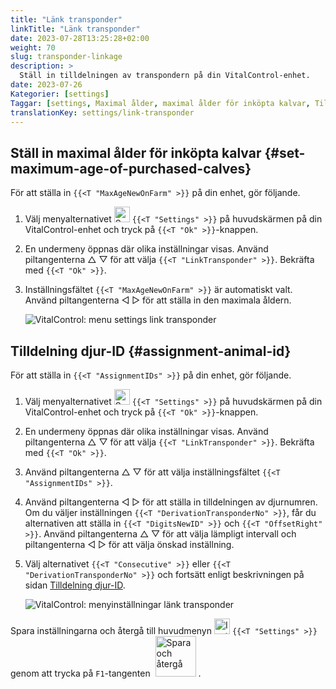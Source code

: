 ```yaml
---
title: "Länk transponder"
linkTitle: "Länk transponder"
date: 2023-07-28T13:25:28+02:00
weight: 70
slug: transponder-linkage
description: >
  Ställ in tilldelningen av transpondern på din VitalControl-enhet.
date: 2023-07-26
Kategorier: [settings]
Taggar: [settings, Maximal ålder, maximal ålder för inköpta kalvar, Tilldelning djur-ID]
translationKey: settings/link-transponder
---
```

## Ställ in maximal ålder för inköpta kalvar {#set-maximum-age-of-purchased-calves}
För att ställa in `{{<T "MaxAgeNewOnFarm" >}}` på din enhet, gör följande.

1. Välj menyalternativet <img src="/icons/gear.svg" width="25" align="bottom" alt="Settings" /> `{{<T "Settings" >}}` på huvudskärmen på din VitalControl-enhet och tryck på `{{<T "Ok" >}}`-knappen.

2. En undermeny öppnas där olika inställningar visas. Använd piltangenterna △ ▽ för att välja `{{<T "LinkTransponder" >}}`. Bekräfta med `{{<T "Ok" >}}`.

3. Inställningsfältet `{{<T "MaxAgeNewOnFarm" >}}` är automatiskt valt. Använd piltangenterna ◁ ▷ för att ställa in den maximala åldern.

    ![VitalControl: menu settings link transponder](../images/maximumage.png "Inköpta kalvars maximala ålder")

## Tilldelning djur-ID {#assignment-animal-id}

För att ställa in `{{<T "AssignmentIDs" >}}` på din enhet, gör följande.

1. Välj menyalternativet <img src="/icons/gear.svg" width="25" align="bottom" alt="Settings" /> `{{<T "Settings" >}}` på huvudskärmen på din VitalControl-enhet och tryck på `{{<T "Ok" >}}`-knappen.

2. En undermeny öppnas där olika inställningar visas. Använd piltangenterna △ ▽ för att välja `{{<T "LinkTransponder" >}}`. Bekräfta med `{{<T "Ok" >}}`.

3. Använd piltangenterna △ ▽ för att välja inställningsfältet `{{<T "AssignmentIDs" >}}`.

4. Använd piltangenterna ◁ ▷ för att ställa in tilldelningen av djurnumren. Om du väljer inställningen `{{<T "DerivationTransponderNo" >}}`, får du alternativen att ställa in `{{<T "DigitsNewID" >}}` och `{{<T "OffsetRight" >}}`. Använd piltangenterna △ ▽ för att välja lämpligt intervall och piltangenterna ◁ ▷ för att välja önskad inställning.

5. Välj alternativet `{{<T "Consecutive" >}}` eller `{{<T "DerivationTransponderNo" >}}` och fortsätt enligt beskrivningen på sidan [Tilldelning djur-ID](../animal-registration/#assignment-animal-id).


    ![VitalControl: menyinställningar länk transponder](../images/assignmentanimalid.png "Tilldelning djur-ID")

Spara inställningarna och återgå till huvudmenyn <img src="/icons/gear.svg" width="25" align="bottom" alt="Inställningar" /> `{{<T "Settings" >}}` genom att trycka på `F1`-tangenten &nbsp;<img src="/icons/footer/save_exit.svg" width="65" align="bottom" alt="Spara och återgå" />&nbsp;.
